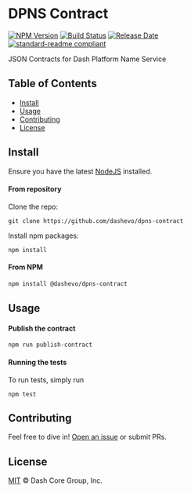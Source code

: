 # DPNS Contract

[![NPM Version](https://img.shields.io/npm/v/@dashevo/dpns-contract)](https://www.npmjs.com/package/@dashevo/dpns-contract)
[![Build Status](https://github.com/dashevo/dpns-contract/actions/workflows/test_and_release.yml/badge.svg)](https://github.com/dashevo/dpns-contract/actions/workflows/test_and_release.yml)
[![Release Date](https://img.shields.io/github/release-date/dashevo/dpns-contract)](https://github.com/dashevo/dpns-contract/releases/latest)
[![standard-readme compliant](https://img.shields.io/badge/readme%20style-standard-brightgreen)](https://github.com/RichardLitt/standard-readme)

JSON Contracts for Dash Platform Name Service

## Table of Contents

- [Install](#install)
- [Usage](#usage)
- [Contributing](#contributing)
- [License](#license)

## Install

Ensure you have the latest [NodeJS](https://nodejs.org/en/download/) installed.

#### From repository

Clone the repo:

```shell
git clone https://github.com/dashevo/dpns-contract
```

Install npm packages:

```shell
npm install
```

#### From NPM

```sh
npm install @dashevo/dpns-contract
```

## Usage

#### Publish the contract 

```shell
npm run publish-contract
```

#### Running the tests

To run tests, simply run

```shell
npm test
```

## Contributing

Feel free to dive in! [Open an issue](https://github.com/dashevo/dpns-contract/issues/new/choose) or submit PRs.

## License

[MIT](LICENSE) &copy; Dash Core Group, Inc.
